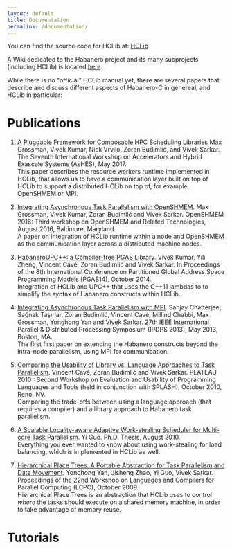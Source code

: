 ```yaml
---
layout: default
title: Documentation
permalink: /documentation/
---
```


You can find the source code for HCLib at:
[HCLib](https://github.com/habanero-rice/hclib)

A Wiki dedicated to the Habanero project and its many subprojects (including HCLib) is located [here](https://wiki.rice.edu/confluence/display/HABANERO/Habanero+Extreme+Scale+Software+Research+Project).

While there is no "official" HCLib manual yet, there are several papers that describe and discuss different aspects of Habanero-C in genereal, and HCLib in particular:

Publications
===================================

1. [A Pluggable Framework for Composable HPC Scheduling Libraries](https://www.cs.rice.edu/~zoran/Publications_files/hiper.pdf) Max Grossman, Vivek Kumar, Nick Vrvilo, Zoran Budimlić, and Vivek Sarkar. The Seventh International Workshop on Accelerators and Hybrid Exascale Systems (AsHES), May 2017.  
   This paper describes the resource workers runtime implemented in HCLib, that allows us to have a communication layer built on top of HCLib to support a distributed HCLib on top of, for example, OpenSHMEM or MPI.
   
2. [Integrating Asynchronous Task Parallelism with OpenSHMEM](https://www.cs.rice.edu/~zoran/Publications_files/asyncshmem2016.pdf). Max Grossman, Vivek Kumar, Zoran Budimlić and Vivek Sarkar. OpenSHMEM 2016: Third workshop on OpenSHMEM and Related Technologies, August 2016, Baltimore, Maryland.  
   A paper on integration of HCLib runtime within a node and OpenSHMEM as the communication layer across a distributed machine nodes.
   
3. [HabaneroUPC++: a Compiler-free PGAS Library](https://www.cs.rice.edu/~zoran/Publications_files/habaneroupc-pgas14.pdf). Vivek Kumar, Yili Zheng, Vincent Cavé, Zoran Budimlić and Vivek Sarkar. In Proceedings of the 8th International Conference on Partitioned Global Address Space Programming Models (PGAS14), October 2014.  
   Integration of HCLib and UPC++ that uses the C++11 lambdas to to simplify the syntax of Habanero constructs within HCLib.
   
4. [Integrating Asynchronous Task Parallelism with MPI](https://www.cs.rice.edu/~zoran/Publications_files/IPDPS13.pdf). Sanjay Chatterjee, Sağnak Taşırlar, Zoran Budimlić, Vincent Cavé, Millind Chabbi, Max Grossman, Yonghong Yan and Vivek Sarkar. 27th IEEE International Parallel & Distributed Processing Symposium (IPDPS 2013), May 2013, Boston, MA.  
   The first first paper on extending the Habanero constructs beyond the intra-node parallelism, using MPI for communication.
   
5. [Comparing the Usability of Library vs. Language Approaches to Task Parallelism](https://www.cs.rice.edu/~zoran/Publications_files/PLATEAU10.pdf). Vincent Cavé, Zoran Budimlić and Vivek Sarkar. PLATEAU 2010 : Second Workshop on Evaluation and Usability of Programming Languages and Tools (held in conjunction with SPLASH), October 2010, Reno, NV.  
   Comparing the trade-offs between using a language approach (that requires a compiler) and a library approach to Habanero task parallelism.
 
6. [A Scalable Locality-aware Adaptive Work-stealing Scheduler for Multi-core Task Parallelism](https://www.cs.rice.edu/~vs3/PDF/Guo-thesis-2010.pdf). Yi Guo. Ph.D. Thesis, August 2010.  
   Everything you ever wanted to know about using work-stealing for load balancing, which is implemented in HCLib as well.
   
7. [Hierarchical Place Trees: A Portable Abstraction for Task Parallelism and Date Movement](https://www.cs.rice.edu/~vs3/PDF/hpt.pdf). Yonghong Yan, Jisheng Zhao, Yi Guo, Vivek Sarkar. Proceedings of the 22nd Workshop on Languages and Compilers for Parallel Computing (LCPC), October 2009.  
   Hierarchical Place Trees is an abstraction that HCLib uses to control _where_ the tasks should execute on a shared memory machine, in order to take advantage of memory reuse.

Tutorials
===================================


